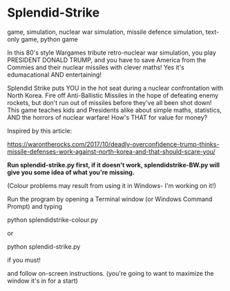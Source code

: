 # Splendid-Strike
game, simulation, nuclear war simulation, missile defence simulation, text-only game, python game

In this 80's style Wargames tribute retro-nuclear war simulation, you play PRESIDENT DONALD TRUMP, and you have to save America from the Commies and their nuclear missiles with clever maths! Yes it's edumacational AND entertaining!

Splendid Strike puts YOU in the hot seat during a nuclear confrontation with North Korea. Fire off Anti-Ballistic Missiles in the hope of defeating enemy rockets, but don't run out of missiles before they've all been shot down! This game teaches kids and Presidents alike about simple maths, statistics, AND the horrors of nuclear warfare! How's THAT for value for money?

Inspired by this article:

https://warontherocks.com/2017/10/deadly-overconfidence-trump-thinks-missile-defenses-work-against-north-korea-and-that-should-scare-you/

**Run splendid-strike.py first, if it doesn't work, splendidstrike-BW.py will give you some idea of what you're missing.**

(Colour problems may result from using it in Windows- I'm working on it!)

Run the program by opening a Terminal window (or Windows Command Prompt) and typing

python splendidstrike-colour.py

or

python splendid-strike.py

if you must!

and follow on-screen instructions. (you're going to want to maximize the window it's in for  a start)

